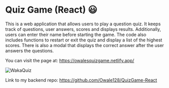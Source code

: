 # Quiz Game (React) 😃

This is a web application that allows users to play a question quiz. It keeps track of questions, user answers, scores and displays results. Additionally, users can enter their name before starting the game. The code also includes functions to restart or exit the quiz and display a list of the highest scores. There is also a modal that displays the correct answer after the user answers the questions.

You can visit the page at: https://owalesquizgame.netlify.app/

![WakaQuiz](https://github.com/Owale128/TodoList---Frontend/assets/110387474/65b19f56-8778-4c94-b4f4-3a51e4b37ac0)

Link to my backend repo: https://github.com/Owale128/QuizGame-React
